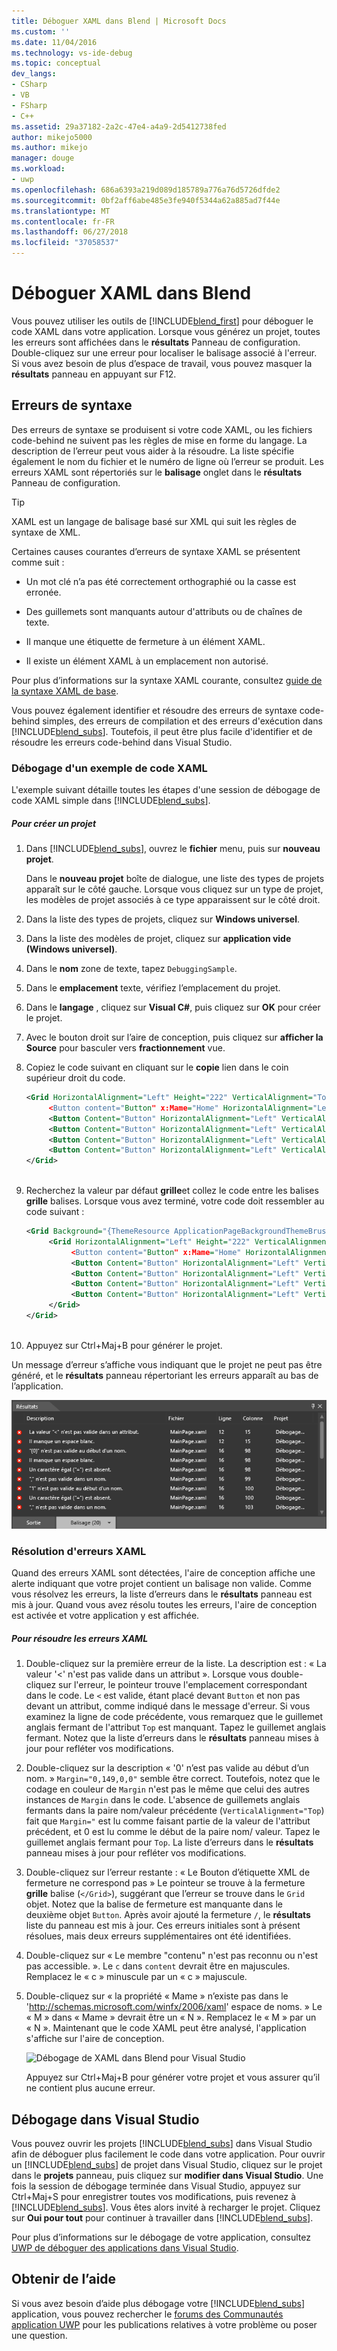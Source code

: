 ```yaml
---
title: Déboguer XAML dans Blend | Microsoft Docs
ms.custom: ''
ms.date: 11/04/2016
ms.technology: vs-ide-debug
ms.topic: conceptual
dev_langs:
- CSharp
- VB
- FSharp
- C++
ms.assetid: 29a37182-2a2c-47e4-a4a9-2d5412738fed
author: mikejo5000
ms.author: mikejo
manager: douge
ms.workload:
- uwp
ms.openlocfilehash: 686a6393a219d089d185789a776a76d5726dfde2
ms.sourcegitcommit: 0bf2aff6abe485e3fe940f5344a62a885ad7f44e
ms.translationtype: MT
ms.contentlocale: fr-FR
ms.lasthandoff: 06/27/2018
ms.locfileid: "37058537"
---
```

# <a name="debug-xaml-in-blend"></a>Déboguer XAML dans Blend
Vous pouvez utiliser les outils de [!INCLUDE[blend_first](../debugger/includes/blend_first_md.md)] pour déboguer le code XAML dans votre application. Lorsque vous générez un projet, toutes les erreurs sont affichées dans le **résultats** Panneau de configuration. Double-cliquez sur une erreur pour localiser le balisage associé à l'erreur. Si vous avez besoin de plus d’espace de travail, vous pouvez masquer la **résultats** panneau en appuyant sur F12.  
  
## <a name="syntax-errors"></a>Erreurs de syntaxe  
 Des erreurs de syntaxe se produisent si votre code XAML, ou les fichiers code-behind ne suivent pas les règles de mise en forme du langage. La description de l’erreur peut vous aider à la résoudre. La liste spécifie également le nom du fichier et le numéro de ligne où l’erreur se produit. Les erreurs XAML sont répertoriés sur le **balisage** onglet dans le **résultats** Panneau de configuration.  
  
> [!TIP]
>  XAML est un langage de balisage basé sur XML qui suit les règles de syntaxe de XML.  
  
 Certaines causes courantes d’erreurs de syntaxe XAML se présentent comme suit :  
  
-   Un mot clé n’a pas été correctement orthographié ou la casse est erronée.  
  
-   Des guillemets sont manquants autour d'attributs ou de chaînes de texte.  
  
-   Il manque une étiquette de fermeture à un élément XAML.  
  
-   Il existe un élément XAML à un emplacement non autorisé.  
  
 Pour plus d’informations sur la syntaxe XAML courante, consultez [guide de la syntaxe XAML de base](http://go.microsoft.com/fwlink/?LinkId=329942).  
  
 Vous pouvez également identifier et résoudre des erreurs de syntaxe code-behind simples, des erreurs de compilation et des erreurs d'exécution dans [!INCLUDE[blend_subs](../debugger/includes/blend_subs_md.md)]. Toutefois, il peut être plus facile d'identifier et de résoudre les erreurs code-behind dans Visual Studio.  
  
### <a name="debugging-sample-xaml-code"></a>Débogage d'un exemple de code XAML  
 L'exemple suivant détaille toutes les étapes d'une session de débogage de code XAML simple dans [!INCLUDE[blend_subs](../debugger/includes/blend_subs_md.md)].  
  
##### <a name="to-create-a-project"></a>Pour créer un projet  
  
1.  Dans [!INCLUDE[blend_subs](../debugger/includes/blend_subs_md.md)], ouvrez le **fichier** menu, puis sur **nouveau projet**.  
  
     Dans le **nouveau projet** boîte de dialogue, une liste des types de projets apparaît sur le côté gauche. Lorsque vous cliquez sur un type de projet, les modèles de projet associés à ce type apparaissent sur le côté droit.  
  
2.  Dans la liste des types de projets, cliquez sur **Windows universel**.  
  
3.  Dans la liste des modèles de projet, cliquez sur **application vide (Windows universel)**.  
  
4.  Dans le **nom** zone de texte, tapez `DebuggingSample`.  
  
5.  Dans le **emplacement** texte, vérifiez l’emplacement du projet.  
  
6.  Dans le **langage** , cliquez sur **Visual C#**, puis cliquez sur **OK** pour créer le projet.  
  
7.  Avec le bouton droit sur l’aire de conception, puis cliquez sur **afficher la Source** pour basculer vers **fractionnement** vue.  
  
8.  Copiez le code suivant en cliquant sur le **copie** lien dans le coin supérieur droit du code.  
  
    ```xml
    <Grid HorizontalAlignment="Left" Height="222" VerticalAlignment="Top>  
         <Button content="Button" x:Mame="Home" HorizontalAlignment="Left" VerticalAlignment="Top"/>  
         <Button Content="Button" HorizontalAlignment="Left" VerticalAlignment="Top" Margin="0,38,0,0">  
         <Button Content="Button" HorizontalAlignment="Left" VerticalAlignment="Top" Margin="0,75,0,0"/>  
         <Button Content="Button" HorizontalAlignment="Left" VerticalAlignment="Top" Margin="0,112,0,0"/>  
         <Button Content="Button" HorizontalAlignment="Left" VerticalAlignment="Top Margin="0,149,0,0"/>  
    </Grid>  
  
    ```  
  
9. Recherchez la valeur par défaut **grille**et collez le code entre les balises **grille** balises. Lorsque vous avez terminé, votre code doit ressembler au code suivant :  
  
    ```xml
    <Grid Background="{ThemeResource ApplicationPageBackgroundThemeBrush}">  
         <Grid HorizontalAlignment="Left" Height="222" VerticalAlignment="Top>  
              <Button content="Button" x:Mame="Home" HorizontalAlignment="Left" VerticalAlignment="Top"/>  
              <Button Content="Button" HorizontalAlignment="Left" VerticalAlignment="Top" Margin="0,38,0,0">  
              <Button Content="Button" HorizontalAlignment="Left" VerticalAlignment="Top" Margin="0,75,0,0"/>  
              <Button Content="Button" HorizontalAlignment="Left" VerticalAlignment="Top" Margin="0,112,0,0"/>  
              <Button Content="Button" HorizontalAlignment="Left" VerticalAlignment="Top Margin="0,149,0,0"/>  
         </Grid>  
    </Grid>  
  
    ```  
  
10. Appuyez sur Ctrl+Maj+B pour générer le projet.  
  
 Un message d’erreur s’affiche vous indiquant que le projet ne peut pas être généré, et le **résultats** panneau répertoriant les erreurs apparaît au bas de l’application.  
  
 ![Déboguer XAML dans Blend pour Visual Studio](../debugger/media/blend_debugxaml_xaml.png "blend_debugXAML_XAML")  
  
### <a name="resolving-xaml-errors"></a>Résolution d'erreurs XAML  
 Quand des erreurs XAML sont détectées, l'aire de conception affiche une alerte indiquant que votre projet contient un balisage non valide. Comme vous résolvez les erreurs, la liste d’erreurs dans le **résultats** panneau est mis à jour. Quand vous avez résolu toutes les erreurs, l'aire de conception est activée et votre application y est affichée.  
  
##### <a name="to-resolve-the-xaml-errors"></a>Pour résoudre les erreurs XAML  
  
1.  Double-cliquez sur la première erreur de la liste. La description est : « La valeur '<' n'est pas valide dans un attribut ». Lorsque vous double-cliquez sur l'erreur, le pointeur trouve l'emplacement correspondant dans le code. Le `<` est valide, étant placé devant `Button` et non pas devant un attribut, comme indiqué dans le message d'erreur. Si vous examinez la ligne de code précédente, vous remarquez que le guillemet anglais fermant de l'attribut `Top` est manquant. Tapez le guillemet anglais fermant. Notez que la liste d’erreurs dans le **résultats** panneau mises à jour pour refléter vos modifications.  
  
2.  Double-cliquez sur la description « '0' n’est pas valide au début d’un nom. » `Margin="0,149,0,0"` semble être correct. Toutefois, notez que le codage en couleur de `Margin` n'est pas le même que celui des autres instances de `Margin` dans le code. L'absence de guillemets anglais fermants dans la paire nom/valeur précédente (`VerticalAlignment="Top`) fait que `Margin="` est lu comme faisant partie de la valeur de l'attribut précédent, et 0 est lu comme le début de la paire nom/ valeur. Tapez le guillemet anglais fermant pour `Top`. La liste d’erreurs dans le **résultats** panneau mises à jour pour refléter vos modifications.  
  
3.  Double-cliquez sur l’erreur restante : « Le Bouton d’étiquette XML de fermeture ne correspond pas » Le pointeur se trouve à la fermeture **grille** balise (`</Grid>`), suggérant que l’erreur se trouve dans le `Grid` objet. Notez que la balise de fermeture est manquante dans le deuxième objet `Button`. Après avoir ajouté la fermeture `/`, le **résultats** liste du panneau est mis à jour. Ces erreurs initiales sont à présent résolues, mais deux erreurs supplémentaires ont été identifiées.  
  
4.  Double-cliquez sur « Le membre "contenu" n'est pas reconnu ou n'est pas accessible. ». Le `c` dans `content` devrait être en majuscules. Remplacez le « c » minuscule par un « c » majuscule.  
  
5.  Double-cliquez sur « la propriété « Mame » n’existe pas dans le 'http://schemas.microsoft.com/winfx/2006/xaml' espace de noms. » Le « M » dans « Mame » devrait être un « N ». Remplacez le « M » par un « N ». Maintenant que le code XAML peut être analysé, l'application s'affiche sur l'aire de conception.  
  
     ![Débogage de XAML dans Blend pour Visual Studio](../debugger/media/blend_debugartboard_xaml.png "blend_debugArtboard_XAML")  
  
     Appuyez sur Ctrl+Maj+B pour générer votre projet et vous assurer qu’il ne contient plus aucune erreur.  
  
## <a name="debugging-in-visual-studio"></a>Débogage dans Visual Studio  
 Vous pouvez ouvrir les projets [!INCLUDE[blend_subs](../debugger/includes/blend_subs_md.md)] dans Visual Studio afin de déboguer plus facilement le code dans votre application. Pour ouvrir un [!INCLUDE[blend_subs](../debugger/includes/blend_subs_md.md)] de projet dans Visual Studio, cliquez sur le projet dans le **projets** panneau, puis cliquez sur **modifier dans Visual Studio**. Une fois la session de débogage terminée dans Visual Studio, appuyez sur Ctrl+Maj+S pour enregistrer toutes vos modifications, puis revenez à [!INCLUDE[blend_subs](../debugger/includes/blend_subs_md.md)]. Vous êtes alors invité à recharger le projet. Cliquez sur **Oui pour tout** pour continuer à travailler dans [!INCLUDE[blend_subs](../debugger/includes/blend_subs_md.md)].  
  
 Pour plus d’informations sur le débogage de votre application, consultez [UWP de déboguer des applications dans Visual Studio](http://go.microsoft.com/fwlink/?LinkId=329944).  
  
## <a name="getting-help"></a>Obtenir de l’aide  
 Si vous avez besoin d’aide plus débogage votre [!INCLUDE[blend_subs](../debugger/includes/blend_subs_md.md)] application, vous pouvez rechercher le [forums des Communautés application UWP](http://go.microsoft.com/fwlink/?LinkId=280308) pour les publications relatives à votre problème ou poser une question.

